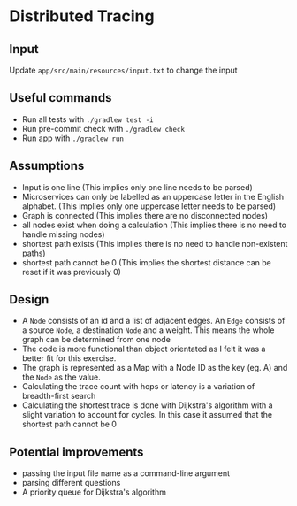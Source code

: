# Distributed Tracing

## Input

Update `app/src/main/resources/input.txt` to change the input

## Useful commands

* Run all tests with `./gradlew test -i`
* Run pre-commit check with `./gradlew check`
* Run app with `./gradlew run`

## Assumptions

- Input is one line (This implies only one line needs to be parsed)
- Microservices can only be labelled as an uppercase letter in the English alphabet.
  (This implies only one uppercase letter needs to be parsed)
- Graph is connected (This implies there are no disconnected nodes)
- all nodes exist when doing a calculation (This implies there is no need to handle missing nodes)
- shortest path exists (This implies there is no need to handle non-existent paths)
- shortest path cannot be 0 (This implies the shortest distance can be reset if it was previously 0)

## Design

- A `Node` consists of an id and a list of adjacent edges. An `Edge` consists of a source `Node`, a destination `Node`
  and a weight. This means the whole graph can be determined from one node
- The code is more functional than object orientated as I felt it was a better fit for this exercise.
- The graph is represented as a Map with a Node ID as the key (eg. A) and the `Node` as the value.
- Calculating the trace count with hops or latency is a variation of breadth-first search
- Calculating the shortest trace is done with Dijkstra's algorithm with a slight variation to account for cycles. In
  this case it assumed that the shortest path cannot be 0

## Potential improvements

- passing the input file name as a command-line argument
- parsing different questions
- A priority queue for Dijkstra's algorithm
